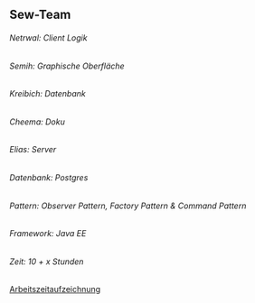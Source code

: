 ## Sew-Team 
###### Netrwal: Client Logik 
###### Semih: Graphische Oberfläche
###### Kreibich: Datenbank
###### Cheema: Doku
###### Elias: Server


###### Datenbank: Postgres
###### Pattern: Observer Pattern, Factory Pattern & Command Pattern
###### Framework: Java EE
###### Zeit: 10 + x Stunden 
[Arbeitszeitaufzeichnung](https://docs.google.com/spreadsheets/d/1xbXwdrhSTyLNaKgixNkHNZJ1X1zLiTHzkQrLvrI_70I/edit?usp=sharing)
